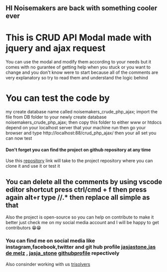 [jas de melz]:https://www.facebook.com/jasja.stone.7
[jasjastone]:https://instagram.com/jasjastone/
[jasjastone]:https://instagram.com/trisolver/
[jasja_stone]:https://twitter.com/jasja_stone/
[repository]:https://github.com/jasjastone/crud_php_ajax_jquery
[githubprofile]:https://github.com/jasjastone
[trisolvers]:https://trisolvers.com
## HI Noisemakers are back with something cooler ever
# This is CRUD API Modal made with jquery and ajax request
You can use the modal and modify them according to your needs but it comes with no gurantee of
getting help when you stuck or you want to change and you don't know were to start because
all of the comments are very explanatory so try to read them and understand the logic behind

# You can test the code by
my create database name called noisemakers_crude_php_ajax;
import the file from DB folder to your newly create database noisemakers_crude_php_ajax;
then copy this folder to either www or htdocs depend on your localhost server that your machine run
then go your browser and type http://localhost:88/crud_php_ajax/ then your all set you can now test

#### Don't forget you can find the project on github repository at any time
Use this [repository][] link will take to the project repository where you can clone it and use it or test it
## You can delete all the comments by using vscode editor shortcut press ctrl/cmd + f then press again alt+r type //.* then replace all simple as that

Also the project is open-source so you can help on contribute to make it better just check me on my social media account and I will be happy to get contributors 😁😁
### You can find me on social media like instagram,facebook,twitter and git hub profile [jasjastone][],[jas de melz][] , [jasja_stone][] [githubprofile][] repectively

Also consinder working with us [trisolvers][]
